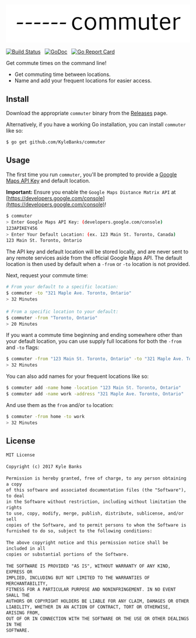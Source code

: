 ![Commuter](./_misc/commuter.png)

[![Build Status](https://travis-ci.org/KyleBanks/commuter.svg?branch=master)](https://travis-ci.org/KyleBanks/commuter) &nbsp;
[![GoDoc](https://godoc.org/github.com/KyleBanks/commuter?status.svg)](https://godoc.org/github.com/KyleBanks/commuter) &nbsp;
[![Go Report Card](https://goreportcard.com/badge/github.com/KyleBanks/commuter)](https://goreportcard.com/report/github.com/KyleBanks/commuter)

Get commute times on the command line!

- Get commuting time between locations.
- Name and add your frequent locations for easier access.

## Install

Download the appropriate `commuter` binary from the [Releases](https://github.com/KyleBanks/commuter/releases) page.

Alternatively, if you have a working Go installation, you can install `commuter` like so:

```sh
$ go get github.com/KyleBanks/commuter
```

## Usage

The first time you run `commuter`, you'll be prompted to provide a [Google Maps API Key](https://developers.google.com/console) and default location. 

**Important:** Ensure you enable the `Google Maps Distance Matrix API` at [https://developers.google.com/console](https://developers.google.com/console)!

```sh
$ commuter
> Enter Google Maps API Key: (developers.google.com/console)
123APIKEY456
> Enter Your Default Location: (ex. 123 Main St. Toronto, Canada)
123 Main St. Toronto, Ontario
```

The API key and default location will be stored locally, and are never sent to any remote services aside from the official Google Maps API. The default location is then used by default when a `-from` or `-to` location is not provided.

Next, request your commute time:

```sh
# From your default to a specific location:
$ commuter -to "321 Maple Ave. Toronto, Ontario"
> 32 Minutes

# From a specific location to your default:
$ commuter -from "Toronto, Ontario"
> 20 Minutes
```

If you want a commute time beginning and ending somewhere other than your default location, you can use supply full locations for both the `-from` and `-to` flags:

```sh
$ commuter -from "123 Main St. Toronto, Ontario" -to "321 Maple Ave. Toronto, Ontario"
> 32 Minutes
```

You can also add names for your frequent locations like so:

```sh
$ commuter add -name home -location "123 Main St. Toronto, Ontario"
$ commuter add -name work -address "321 Maple Ave. Toronto, Ontario"
```

And use them as the `from` and/or `to` location:

```sh
$ commuter -from home -to work
> 32 Minutes
```

## License

```
MIT License

Copyright (c) 2017 Kyle Banks

Permission is hereby granted, free of charge, to any person obtaining a copy
of this software and associated documentation files (the "Software"), to deal
in the Software without restriction, including without limitation the rights
to use, copy, modify, merge, publish, distribute, sublicense, and/or sell
copies of the Software, and to permit persons to whom the Software is
furnished to do so, subject to the following conditions:

The above copyright notice and this permission notice shall be included in all
copies or substantial portions of the Software.

THE SOFTWARE IS PROVIDED "AS IS", WITHOUT WARRANTY OF ANY KIND, EXPRESS OR
IMPLIED, INCLUDING BUT NOT LIMITED TO THE WARRANTIES OF MERCHANTABILITY,
FITNESS FOR A PARTICULAR PURPOSE AND NONINFRINGEMENT. IN NO EVENT SHALL THE
AUTHORS OR COPYRIGHT HOLDERS BE LIABLE FOR ANY CLAIM, DAMAGES OR OTHER
LIABILITY, WHETHER IN AN ACTION OF CONTRACT, TORT OR OTHERWISE, ARISING FROM,
OUT OF OR IN CONNECTION WITH THE SOFTWARE OR THE USE OR OTHER DEALINGS IN THE
SOFTWARE.
```